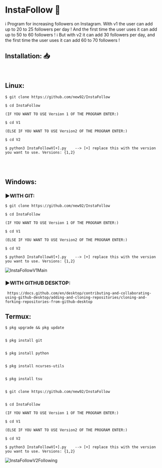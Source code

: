 <h1>InstaFollow 🤖</h1>
ℹ️ Program for increasing followers on Instagram. With v1 the user can add up to 20 to 25 followers per day ! And the first time the user uses it can add up to 50 to 60 followers !
ℹ️ But with v2 it can add 30 followers per day, and the first time the user uses it can add 60 to 70 followers !

<br>

<h2>Installation: 📥</h2>

<br>

## Linux: 


    $ git clone https://github.com/new92/InstaFollow

    $ cd InstaFollow
    
    (IF YOU WANT TO USE Version 1 OF THE PROGRAM ENTER:)
    
    $ cd V1
    
    (ELSE IF YOU WANT TO USE Version2 OF THE PROGRAM ENTER:)
    
    $ cd V2

    $ python3 InstaFollowV[+].py    --> [+] replace this with the version you want to use. Versions: {1,2}

<br>
<br>

## Windows:


<h3>▶️WITH GIT:</h3> 

    $ git clone https://github.com/new92/InstaFollow

    $ cd InstaFollow
    
    (IF YOU WANT TO USE Version 1 OF THE PROGRAM ENTER:)
    
    $ cd V1
    
    (ELSE IF YOU WANT TO USE Version2 OF THE PROGRAM ENTER:)
    
    $ cd V2

    $ python3 InstaFollowV[+].py    --> [+] replace this with the version you want to use. Versions: {1,2}
    
    
![InstaFollowV1Main](https://user-images.githubusercontent.com/94779840/183412717-79d24774-0d5f-4511-a521-8b4a5d2a4425.png) 
    
<h3>▶️WITH GITHUB DESKTOP:</h3>  

     https://docs.github.com/en/desktop/contributing-and-collaborating-using-github-desktop/adding-and-cloning-repositories/cloning-and-forking-repositories-from-github-desktop

## Termux:


    $ pkg upgrade && pkg update


    $ pkg install git


    $ pkg install python
    
    
    $ pkg install ncurses-utils
    
    
    $ pkg install tsu


    $ git clone https://github.com/new92/InstaFollow


    $ cd InstaFollow
    
    (IF YOU WANT TO USE Version 1 OF THE PROGRAM ENTER:)
    
    $ cd V1
    
    (ELSE IF YOU WANT TO USE Version2 OF THE PROGRAM ENTER:)
    
    $ cd V2

    $ python3 InstaFollowV[+].py    --> [+] replace this with the version you want to use. Versions: {1,2}



![InstaFollowV2Following](https://user-images.githubusercontent.com/94779840/183412851-6fffc6e0-f3c4-414f-a3e8-22816aa67e0a.png)




